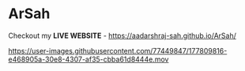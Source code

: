 # ArSah
Checkout my **LIVE WEBSITE** - https://aadarshraj-sah.github.io/ArSah/






https://user-images.githubusercontent.com/77449847/177809816-e468905a-30e8-4307-af35-cbba61d8444e.mov

